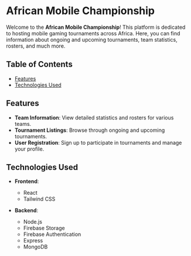 # African Mobile Championship

Welcome to the **African Mobile Championship**! This platform is dedicated to hosting mobile gaming tournaments across Africa. Here, you can find information about ongoing and upcoming tournaments, team statistics, rosters, and much more.

## Table of Contents

- [Features](#features)
- [Technologies Used](#technologies-used)


## Features

- **Team Information**: View detailed statistics and rosters for various teams.
- **Tournament Listings**: Browse through ongoing and upcoming tournaments.
- **User Registration**: Sign up to participate in tournaments and manage your profile.

## Technologies Used

- **Frontend**: 
  - React
  - Tailwind CSS

- **Backend**:
  - Node.js
  - Firebase Storage
  - Firebase Authentication
  - Express
  - MongoDB

